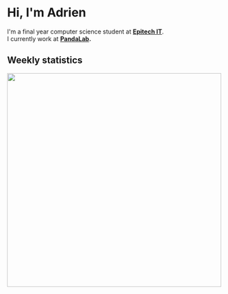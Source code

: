 <h1>Hi, I'm Adrien</h1>
<div>I'm a final year computer science student at <b><a href="https://www.epitech.eu/en/">Epitech IT</a></b>.</div>
<div>I currently work at <b><a href="https://github.com/pandalab-sas">PandaLab</a>.</div>

<h2>Weekly statistics</h2>
<img src="https://github-readme-stats.vercel.app/api/wakatime?username=adrien&api_domain=time.brignon.dev&bg_color=FFFFFF&title_color=000000&icon_color=000000&text_color=000000&layout=compact&hide_title=true&hide_border=true&card_width=600px&range=last_7_days" width="500">

